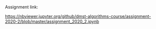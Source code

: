 Assignment link:

https://nbviewer.jupyter.org/github/dmst-algorithms-course/assignment-2020-2/blob/master/assignment_2020_2.ipynb
